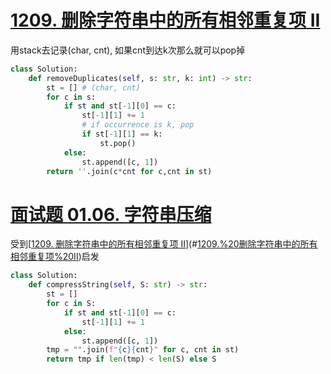 # [1209. 删除字符串中的所有相邻重复项 II](https://leetcode.cn/problems/remove-all-adjacent-duplicates-in-string-ii/)
用stack去记录(char, cnt), 如果cnt到达k次那么就可以pop掉
```python
class Solution:
    def removeDuplicates(self, s: str, k: int) -> str:
        st = [] # (char, cnt)
        for c in s:
            if st and st[-1][0] == c:
                st[-1][1] += 1
                # if occurrence is k, pop
                if st[-1][1] == k:
                    st.pop()
            else:
                st.append([c, 1])
        return ''.join(c*cnt for c,cnt in st)
```
# [面试题 01.06. 字符串压缩](https://leetcode.cn/problems/compress-string-lcci/)
受到[[1209. 删除字符串中的所有相邻重复项 II](https://leetcode.cn/problems/remove-all-adjacent-duplicates-in-string-ii/)](#[1209.%20删除字符串中的所有相邻重复项%20II](https%20//leetcode.cn/problems/remove-all-adjacent-duplicates-in-string-ii/))启发
```python 
class Solution:
    def compressString(self, S: str) -> str:
        st = []
        for c in S:
            if st and st[-1][0] == c:
                st[-1][1] += 1
            else:
                st.append([c, 1])
        tmp = "".join(f"{c}{cnt}" for c, cnt in st)
        return tmp if len(tmp) < len(S) else S
```